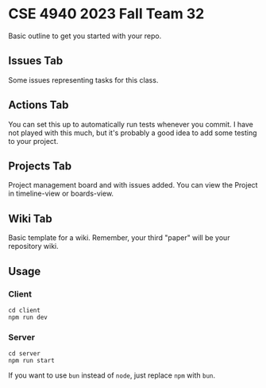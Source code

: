 # CSE 4940 2023 Fall Team 32

Basic outline to get you started with your repo.

## Issues Tab

Some issues representing tasks for this class.

## Actions Tab

You can set this up to automatically run tests whenever you commit. I have not played with this much, but it's probably a good idea to add some testing to your project.

## Projects Tab

Project management board and with issues added. You can view the Project in timeline-view or boards-view.

## Wiki Tab

Basic template for a wiki. Remember, your third "paper" will be your repository wiki.

## Usage

### Client

```
cd client
npm run dev
```

### Server

```
cd server
npm run start
```

If you want to use `bun` instead of `node`, just replace `npm` with `bun`.

